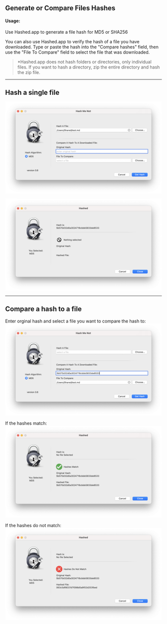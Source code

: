 ## Generate or Compare Files Hashes

#### Usage:
Use Hashed.app to generate a file hash for MD5 or SHA256

You can also use Hashed.app to verify the hash of a file you have downloaded. Type or paste the hash into the "Compare hashes" field, then use the "File To Compare" field to select the file that was downloaded.



> *Hashed.app does not hash folders or directories, only individual files. If you want to hash a directory, zip the entire directory and hash the zip file.

---
## Hash a single file

![001](support/001.png)

![001](support/002.png)

---
## Compare a hash to a file

Enter orginal hash and select a file you want to compare the hash to:
![001](support/003.png)

If the hashes match:
![001](support/004.png)

If the hashes do not match:
![001](support/006.png)
